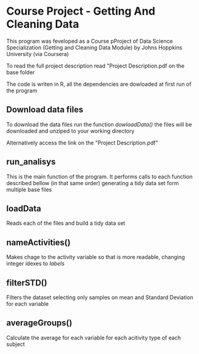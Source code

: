 # Course Project - Getting And Cleaning Data
This program was feveloped as a Course pProject of Data Science Specialization
(Getting and Cleaning Data Module) by Johns Hoppkins University (via Coursera)


To read the full project description read "Project Description.pdf on the base
folder

The code is writen in R, all the dependencies are dowloaded at first run of the
program

## Download data files

To download the data files run the function *dowloadData()*
the files will be downloaded and unziped to your working directory

Alternatively access the link on the "Project Description.pdf"

## run_analisys
This is the main function of the program.
It performs calls to each function described bellow (in that same order) 
generating a tidy data set form multiple base files

## loadData
Reads each of the files and build a tidy data set

## nameActivities()
Makes chage to the activity variable so that is more readable, changing integer
idexes to  *labels*

## filterSTD()
Filters the dataset selecting only samples on mean and Standard Deviation for
each variable

## averageGroups()
Calculate the average for each variable for each acitivity type of each subject
